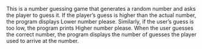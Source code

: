 This is a number guessing game that generates a random number and asks the player to guess it.
If the player’s guess is higher than the actual number, the program displays Lower number please. Similarly, if the user’s guess is too low, the program prints Higher number please.
When the user guesses the correct number, the program displays the number of guesses the player used to arrive at the number.
